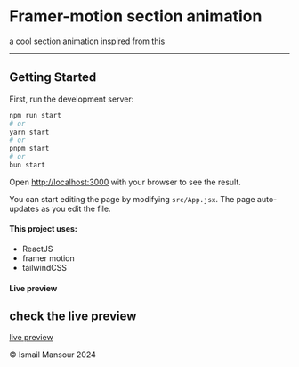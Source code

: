 # Framer-motion section animation

a cool section animation inspired from [this](https://www.hover.dev/components/features#swap-column-features)

---

## Getting Started

First, run the development server:

```bash
npm run start
# or
yarn start
# or
pnpm start
# or
bun start
```

Open [http://localhost:3000](http://localhost:3000) with your browser to see the result.

You can start editing the page by modifying `src/App.jsx`. The page auto-updates as you edit the file.

#### This project uses:

- ReactJS
- framer motion
- tailwindCSS

#### Live preview

## check the live preview

[live preview](https://framer-motion-animated-section.vercel.app/)

© Ismail Mansour 2024
